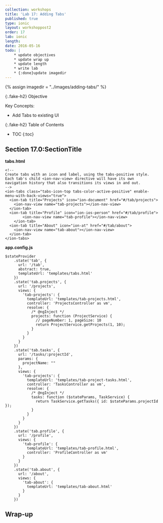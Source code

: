 ```yaml
---
collection: workshops
title: 'Lab 17: Adding Tabs'
published: true
type: ionic
layout: workshoppost2
order: 17
lab: ionic
length:
date: 2016-05-16
todo: |
    * update objectives
    * update wrap up
    * update length
    * write lab
    * {:done}update imagedir
---
```


{% assign imagedir = "../images/adding-tabs/" %}

{:.fake-h2}
Objective

Key Concepts:

* Add Tabs to existing UI

{:.fake-h2}
Table of Contents

* TOC
{:toc}


## Section 17.0:SectionTitle 


**tabs.html**

    <!--
    Create tabs with an icon and label, using the tabs-positive style.
    Each tab's child <ion-nav-view> directive will have its own
    navigation history that also transitions its views in and out.
    -->
    <ion-tabs class="tabs-icon-top tabs-color-active-positive" enable-menu-with-back-views="true">
      <ion-tab title="Projects" icon="ion-document" href="#/tab/projects">
        <ion-nav-view name="tab-projects"></ion-nav-view>
      </ion-tab>
      <ion-tab title="Profile" icon="ion-ios-person" href="#/tab/profile">
            <ion-nav-view name="tab-profile"></ion-nav-view>
        </ion-tab>
      <ion-tab title="About" icon="ion-at" href="#/tab/about">
        <ion-nav-view name="tab-about"></ion-nav-view>
      </ion-tab>
    </ion-tabs>

**app.config.js**

    $stateProvider
        .state('tab', {
          url: '/tab',
          abstract: true,
          templateUrl: 'templates/tabs.html'
        })
        .state('tab.projects', {
          url: '/projects',
          views: {
            'tab-projects': {
              templateUrl: 'templates/tab-projects.html',
              controller: 'ProjectsController as vm',
              resolve: {
                /* @ngInject */
                projects: function (ProjectService) {
                  // pageNumber: 1, pageSize: 10
                  return ProjectService.getProjects(1, 10);
                }
              }
            }
          }
        })
        .state('tab.tasks', {
          url: '/tasks/:projectId',
          params: {
            projectName: ""
          },
          views: {
            'tab-projects': {
              templateUrl: 'templates/tab-project-tasks.html',
              controller: 'TasksController as vm',
              resolve: {
                /* @ngInject */
                tasks: function ($stateParams, TaskService) {
                  return TaskService.getTasks({ id: $stateParams.projectId });
                }
              }
            }
          }
        })
        .state('tab.profile', {
          url: '/profile',
          views: {
            'tab-profile': {
              templateUrl: 'templates/tab-profile.html',
              controller: 'ProfileController as vm'
            }
          }
        })
        .state('tab.about', {
          url: '/about',
          views: {
            'tab-about': {
              templateUrl: 'templates/tab-about.html'
            }
          }
        })

## Wrap-up